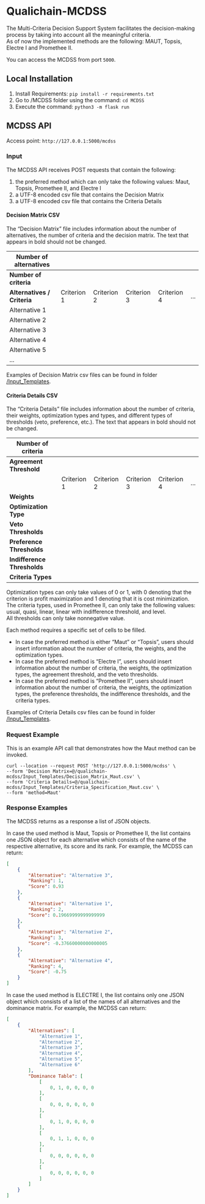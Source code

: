# Qualichain-MCDSS

The Multi-Criteria Decision Support System facilitates the decision-making process by taking into account all the meaningful criteria.  
As of now the implemented methods are the following: MAUT, Topsis, Electre I and Promethee II.

You can access the MCDSS from port `5000`.

## Local Installation

1. Install Requirements: `pip install -r requirements.txt`
2. Go to /MCDSS folder using the command: `cd MCDSS`
3. Execute the command: `python3 -m flask run`

## MCDSS API 

Access point: `http://127.0.0.1:5000/mcdss`

### Input

The MCDSS API receives POST requests that contain the following:
1.	the preferred method which can only take the following values: Maut, Topsis, Promethee II, and Electre I
2.	a UTF-8 encoded csv file that contains the Decision Matrix
3.	a UTF-8 encoded csv file that contains the Criteria Details

#### Decision Matrix CSV

The “Decision Matrix” file includes information about the number of alternatives, the number of criteria and the decision matrix. 
The text that appears in bold should not be changed.

|**Number of alternatives**||||||
|----|----|----|----|----|----|
|**Number of criteria**||||||
|**Alternatives / Criteria**|Criterion 1|Criterion 2|Criterion 3|Criterion 4|...|
|Alternative 1||||||
|Alternative 2||||||
|Alternative 3||||||
|Alternative 4||||||
|Alternative 5||||||
|...||||||

Examples of Decision Matrix csv files can be found in folder [/Input_Templates](https://gitlab.epu.ntua.gr/qualichain/qualichain-mcdss/-/tree/master/Input_Templates).

#### Criteria Details CSV

The “Criteria Details” file includes information about the number of criteria, their weights, optimization types and types, and different types of thresholds (veto, preference, etc.). 
The text that appears in bold should not be changed.

|**Number of criteria**||||||
|----|----|----|----|----|----|
|**Agreement Threshold**||||||
||Criterion 1|Criterion 2|Criterion 3|Criterion 4|...|
|**Weights**||||||
|**Optimization Type**||||||
|**Veto Thresholds**||||||
|**Preference Thresholds**||||||
|**Indifference Thresholds**||||||
|**Criteria Types**||||||

Optimization types can only take values of 0 or 1, with 0 denoting that the criterion is profit maximization and 1 denoting that it is cost minimization.  
The criteria types, used in Promethee II, can only take the following values: usual, quasi, linear, linear with indifference threshold, and level.  
All thresholds can only take nonnegative value.

Each method requires a specific set of cells to be filled.
*	In case the preferred method is either “Maut” or “Topsis”, users should insert information about the number of criteria, the weights, and the optimization types.
*	In case the preferred method is “Electre I”, users should insert information about the number of criteria, the weights, the optimization types, the agreement threshold, and the veto thresholds.
*	In case the preferred method is “Promethee II”, users should insert information about the number of criteria, the weights, the optimization types, the preference thresholds, the indifference thresholds, and the criteria types.

Examples of Criteria Details csv files can be found in folder [/Input_Templates](https://gitlab.epu.ntua.gr/qualichain/qualichain-mcdss/-/tree/master/Input_Templates).

### Request Example

This is an example API call that demonstrates how the Maut method can be invoked.

```curl
curl --location --request POST 'http://127.0.0.1:5000/mcdss' \
--form 'Decision Matrix=@/qualichain-mcdss/Input_Templates/Decision_Matrix_Maut.csv' \
--form 'Criteria Details=@/qualichain-mcdss/Input_Templates/Criteria_Specification_Maut.csv' \
--form 'method=Maut'
```

### Response Examples

The MCDSS returns as a response a list of JSON objects. 

In case the used method is Maut, Topsis or Promethee II, the list contains one JSON object for each alternative which consists of the name of the respective 
alternative, its score and its rank. For example, the MCDSS can return:

```json
[
    {
        "Alternative": "Alternative 3",
        "Ranking": 1,
        "Score": 0.93
    },
    {
        "Alternative": "Alternative 1",
        "Ranking": 2,
        "Score": 0.19669999999999999
    },
    {
        "Alternative": "Alternative 2",
        "Ranking": 3,
        "Score": -0.37660000000000005
    },
    {
        "Alternative": "Alternative 4",
        "Ranking": 4,
        "Score": -0.75
    }
]
```

In case the used method is ELECTRE I, the list contains only one JSON object which consists of a list of the names of all alternatives and the dominance matrix. 
For example, the MCDSS can return:

```json
[
    {
        "Alternatives": [
            "Alternative 1",
            "Alternative 2",
            "Alternative 3",
            "Alternative 4",
            "Alternative 5",
            "Alternative 6"
        ],
        "Dominance Table": [
            [
                0, 1, 0, 0, 0, 0
            ],
            [
                0, 0, 0, 0, 0, 0
            ],
            [
                0, 1, 0, 0, 0, 0
            ],
            [
                0, 1, 1, 0, 0, 0
            ],
            [
                0, 0, 0, 0, 0, 0
            ],
            [
                0, 0, 0, 0, 0, 0
            ]
        ]
    }
]
```